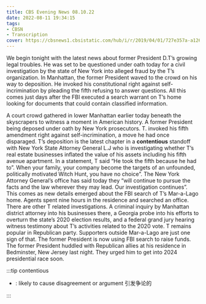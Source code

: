 ```yaml
---
title: CBS Evening News 08.10.22
date: 2022-08-11 19:34:15
tags:
- CBSN
- Transcription
cover: https://cbsnews1.cbsistatic.com/hub/i/r/2019/04/01/727e357a-a126-4138-a2c5-4d3222669d57/thumbnail/640x360/3ff2761028dc5c65cc4f07acd54bcd5c/cbsn2-logo-1920x1080.jpg
---
```

We begin tonight with the latest news about former President D.T’s growing legal troubles. He was set to be questioned under oath today for a civil investigation by the state of New York into alleged fraud by the T’s organization. In Manhattan, the former President waved to the crowd on his way to deposition. He invoked his constitutional right against self-incrimination by pleading the fifth refusing to answer questions. All this comes just days after the FBI executed a search warrant on T’s home looking for documents that could contain classified information. 

A court crowd gathered in lower Manhattan earlier today beneath the skyscrapers to witness a moment in American history. A former President being deposed under oath by New York prosecutors. T. invoked his fifth amendment right against self-incrimination, a move he had once disparaged. T’s deposition is the latest chapter in a **contentious** standoff with New York State Attorney General L.J who is investigating whether T’s real estate businesses inflated the value of his assets including his fifth avenue apartment. In a statement, T said “He took the fifth because he had to”. When your family, your company become the targets of an unfounded, politically motivated Witch Hunt, you have no choice”. The New York Attorney General’s office has said today they “will continue to pursue the facts and the law wherever they may lead. Our investigation continues”. This comes as new details emerged about the FBI search of T’s Mar-a-Lago home. Agents spent nine hours in the residence and searched an office. There are other T related investigations. A criminal inquiry by Manhattan district attorney into his businesses there, a Georgia probe into his efforts to overturn the state’s 2020 election results, and a federal grand jury hearing witness testimony about T’s activities related to the 2020 vote. T remains popular in Republican party. Supporters outside Mar-a-Lago are just one sign of that. The former President is now using FBI search to raise funds. The former President huddled with Republican allies at his residence in Bedminster, New Jersey last night. They urged him to get into 2024 presidential race soon. 

:::tip contentious

- : likely to cause disagreement or argument 引发争论的
  
:::
